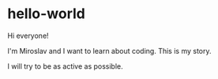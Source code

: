 # hello-world

Hi everyone!

I'm Miroslav and I want to learn about coding. This is my story.

I will try to be as active as possible.
